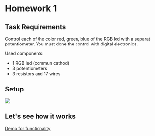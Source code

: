 # Homework 1

## Task Requirements
Control each of the color red, green, blue of the RGB led with a separat potentiometer.
You must done the control with digital electronics.

Used components:
 - 1 RGB led (commun cathod)
 - 3 potentiometers
 - 3 resistors and 17 wires

## Setup
![](D:/robotica/Homework1/Setup.jpg)

## Let's see how it works

[Demo for functionality](https://youtu.be/H4BD-EdE3OM)